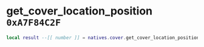 # get_cover_location_position `0xA7F84C2F`

```lua
local result --[[ number ]] = natives.cover.get_cover_location_position(_unk0 --[[ number ]], _unk1 --[[ number ]])
```